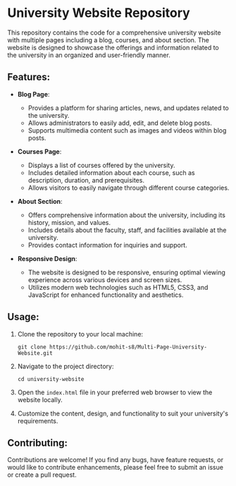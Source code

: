 # University Website Repository

This repository contains the code for a comprehensive university website with multiple pages including a blog, courses, and about section. The website is designed to showcase the offerings and information related to the university in an organized and user-friendly manner.

## Features:

- **Blog Page**: 
  - Provides a platform for sharing articles, news, and updates related to the university.
  - Allows administrators to easily add, edit, and delete blog posts.
  - Supports multimedia content such as images and videos within blog posts.

- **Courses Page**:
  - Displays a list of courses offered by the university.
  - Includes detailed information about each course, such as description, duration, and prerequisites.
  - Allows visitors to easily navigate through different course categories.

- **About Section**:
  - Offers comprehensive information about the university, including its history, mission, and values.
  - Includes details about the faculty, staff, and facilities available at the university.
  - Provides contact information for inquiries and support.

- **Responsive Design**:
  - The website is designed to be responsive, ensuring optimal viewing experience across various devices and screen sizes.
  - Utilizes modern web technologies such as HTML5, CSS3, and JavaScript for enhanced functionality and aesthetics.

## Usage:

1. Clone the repository to your local machine:
   ```
   git clone https://github.com/mohit-s8/Multi-Page-University-Website.git
   ```

2. Navigate to the project directory:
   ```
   cd university-website
   ```

3. Open the `index.html` file in your preferred web browser to view the website locally.

4. Customize the content, design, and functionality to suit your university's requirements.

## Contributing:

Contributions are welcome! If you find any bugs, have feature requests, or would like to contribute enhancements, please feel free to submit an issue or create a pull request.

